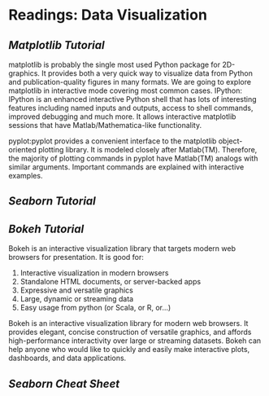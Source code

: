 # Readings: Data Visualization
## ***Matplotlib Tutorial*** 
 matplotlib is probably the single most used Python package for 2D-graphics. It provides both a very quick way to visualize data from Python and publication-quality figures in many formats. We are going to explore matplotlib in interactive mode covering most common cases.
 IPython: IPython is an enhanced interactive Python shell that has lots of interesting features including named inputs and outputs, access to shell commands, improved debugging and much more. It allows interactive matplotlib sessions that have Matlab/Mathematica-like functionality.

 pyplot:pyplot provides a convenient interface to the matplotlib object-oriented plotting library. It is modeled closely after Matlab(TM). Therefore, the majority of plotting commands in pyplot have Matlab(TM) analogs with similar arguments. Important commands are explained with interactive examples.

## ***Seaborn Tutorial***
## ***Bokeh Tutorial*** 
 Bokeh is an interactive visualization library that targets modern web browsers for presentation. It is good for:
 1. Interactive visualization in modern browsers
 2. Standalone HTML documents, or server-backed apps
 3. Expressive and versatile graphics
 4. Large, dynamic or streaming data
 5. Easy usage from python (or Scala, or R, or...)

 Bokeh is an interactive visualization library for modern web browsers. It provides elegant, concise construction of versatile graphics, and affords high-performance interactivity over large or streaming datasets. Bokeh can help anyone who would like to quickly and easily make interactive plots, dashboards, and data applications.

## ***Seaborn Cheat Sheet*** 

